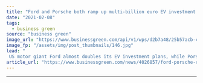 ```yaml
---
title: "Ford and Porsche both ramp up multi-billion euro EV investment plans"
date: "2021-02-08"
tags: 
  - business green
source: "business green"
image_url: "https://www.businessgreen.com/api/v1/wps/d2b7a48/25b57acb-cd52-4bdb-8329-048bfc41f8c7/3/FORD-MUSTANG-MACH-E-02-185x114.jpg"
image_fp: "/assets/img/post_thumbnails/146.jpg"
lead: "
 US motor giant Ford almost doubles its EV investment plans, while Porsche says 80 per cent of its vehicles sold will be electric in 2030, as European EV market accelerates ..."
article_url: "https://www.businessgreen.com/news/4026857/ford-porsche-ramp-multi-billion-euro-ev-investment-plans"
---
```


---
